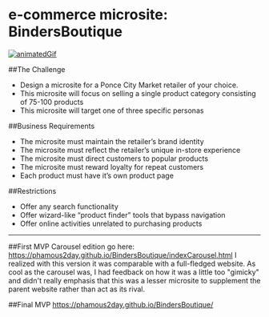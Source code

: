 # e-commerce microsite: BindersBoutique
[![animatedGif](images/BB.gif)](https://vimeo.com/196677660 "See my microsite about pens in action!")

##The Challenge
* Design a microsite for a Ponce City Market retailer of your choice. 
* This microsite will focus on selling a single product category consisting of 75-100 products 
* This microsite will target one of three specific personas

##Business Requirements
* The microsite must maintain the retailer’s brand identity 
* The microsite must reflect the retailer’s unique in-store experience
* The microsite must direct customers to popular products 
* The microsite must reward loyalty for repeat customers
* Each product must have it’s own product page

##Restrictions
* Offer any search functionality
* Offer wizard-like “product finder” tools that bypass navigation
* Offer online activities unrelated to purchasing products

---

##First MVP
Carousel edition go here: https://phamous2day.github.io/BindersBoutique/indexCarousel.html
I realized with this version it was comparable with a full-fledged website. As cool as the carousel was, I had feedback on how it was a little too "gimicky" and didn't really emphasis that this was a lesser microsite to supplement the parent website rather than act as its rival.

##Final MVP
https://phamous2day.github.io/BindersBoutique/
